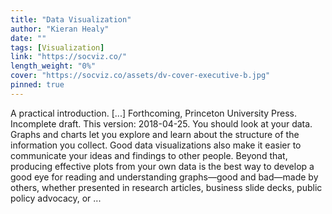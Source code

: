 ```yaml
---
title: "Data Visualization"
author: "Kieran Healy"
date: ""
tags: [Visualization]
link: "https://socviz.co/"
length_weight: "0%"
cover: "https://socviz.co/assets/dv-cover-executive-b.jpg"
pinned: true
---
```


A practical introduction. [...] Forthcoming, Princeton University Press. Incomplete draft. This version: 2018-04-25. You should look at your data. Graphs and charts let you explore and
learn about the structure of the information you collect. Good data
visualizations also make it easier to communicate your ideas and
findings to other people. Beyond that, producing effective plots from
your own data is the best way to develop a good eye for reading and
understanding graphs—good and bad—made by others, whether
presented in research articles, business slide decks, public policy
advocacy, or ...
